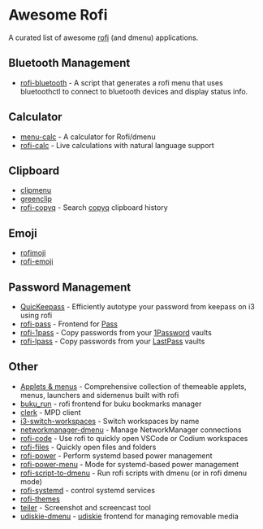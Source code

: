 # Awesome Rofi

A curated list of awesome [rofi](https://github.com/DaveDavenport/rofi) (and dmenu) applications.

## Bluetooth Management

- [rofi-bluetooth](https://github.com/ClydeDroid/rofi-bluetooth) - A script that generates a rofi menu that uses bluetoothctl to connect to bluetooth devices and display status info.

## Calculator

- [menu-calc](https://github.com/sumnerevans/menu-calc) - A calculator for Rofi/dmenu
- [rofi-calc](https://github.com/svenstaro/rofi-calc) - Live calculations with natural language support

## Clipboard

- [clipmenu](https://github.com/cdown/clipmenu)
- [greenclip](https://github.com/erebe/greenclip)
- [rofi-copyq](https://github.com/cjbassi/rofi-copyq) - Search [copyq](https://github.com/hluk/CopyQ) clipboard history

## Emoji

- [rofimoji](https://github.com/fdw/rofimoji)
- [rofi-emoji](https://github.com/Mange/rofi-emoji)

## Password Management

- [QuicKeepass](https://github.com/nongiach/QuicKeepass) - Efficiently autotype your password from keepass on i3 using rofi
- [rofi-pass](https://github.com/carnager/rofi-pass) - Frontend for [Pass](https://www.passwordstore.org/)
- [rofi-1pass](https://github.com/apetresc/rofi-1pass) - Copy passwords from your [1Password](https://1password.com/) vaults
- [rofi-lpass](https://github.com/Mange/rofi-lpass) - Copy passwords from your [LastPass](https://www.lastpass.com/) vaults

## Other

- [Applets & menus](https://github.com/adi1090x/rofi) - Comprehensive collection of themeable applets, menus, launchers and sidemenus built with rofi
- [buku_run](https://github.com/carnager/buku_run) - rofi frontend for buku bookmarks manager
- [clerk](https://github.com/carnager/clerk) - MPD client
- [i3-switch-workspaces](https://github.com/carnager/rofi-scripts/blob/master/i3_switch_workspace.sh) - Switch workspaces by name
- [networkmanager-dmenu](https://github.com/firecat53/networkmanager-dmenu) - Manage NetworkManager connections
- [rofi-code](https://github.com/Coffelius/rofi-code) - Use rofi to quickly open VSCode or Codium workspaces
- [rofi-files](https://github.com/cjbassi/rofi-files) - Quickly open files and folders
- [rofi-power](https://github.com/cjbassi/rofi-power) - Perform systemd based power management
- [rofi-power-menu](https://github.com/jluttine/rofi-power-menu) - Mode for systemd-based power management
- [rofi-script-to-dmenu](https://github.com/jluttine/rofi-script-to-dmenu) - Run rofi scripts with dmenu (or in rofi dmenu mode)
- [rofi-systemd](https://github.com/IvanMalison/rofi-systemd) - control systemd services
- [rofi-themes](https://github.com/DaveDavenport/rofi-themes)
- [teiler](https://github.com/carnager/teiler) - Screenshot and screencast tool
- [udiskie-dmenu](https://github.com/fogine/udiskie-dmenu) - [udiskie](https://github.com/coldfix/udiskie) frontend for managing removable media
